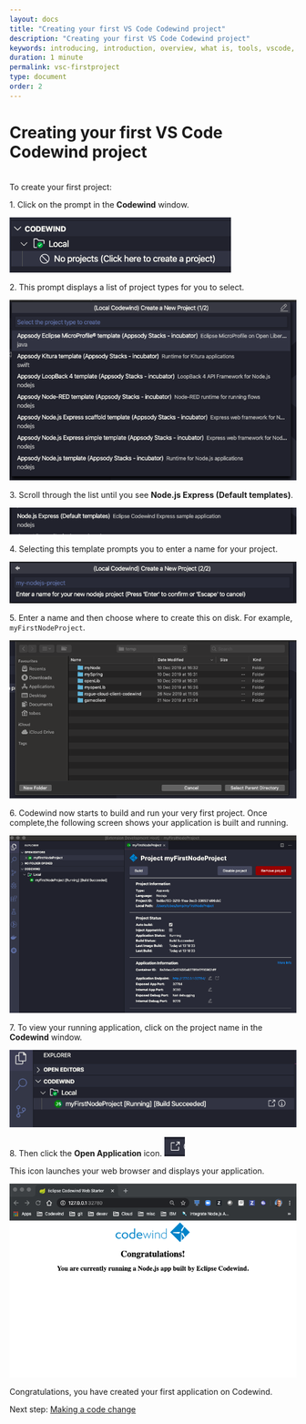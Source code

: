 ```yaml
---
layout: docs
title: "Creating your first VS Code Codewind project"
description: "Creating your first VS Code Codewind project"
keywords: introducing, introduction, overview, what is, tools, vscode, visual, studio, code, java, microprofile, spring, node, nodejs, node.js, javascript, Codewind for VS Code, tools, view, debug, integrate, open a shell session, toggle auto build, manually build, scope VS Code workspace, disable, enable, delete
duration: 1 minute
permalink: vsc-firstproject
type: document
order: 2
---
```

# Creating your first VS Code Codewind project
<br/>
To create your first project:

1\. Click on the prompt in the **Codewind** window.

![](dist/images/createproject.png)

2\. This prompt displays a list of project types for you to select. 

![](dist/images/listtemplates.png)

3\. Scroll through the list until you see **Node.js Express (Default templates)**.

![](dist/images/nodetemplate.png)

4\. Selecting this template prompts you to enter a name for your project.

![](dist/images/projectname.png)

5\. Enter a name and then choose where to create this on disk. For example, `myFirstNodeProject`.

![](dist/images/projloc.png)

6\. Codewind now starts to build and run your very first project. Once complete,the following screen shows your application is built and running.

![](dist/images/allbuilt.png)

7\. To view your running application, click on the project name in the **Codewind** window. 

![](dist/images/launch.png)

8\. Then click the **Open Application** icon.
![](dist/images/launchicon.png)

This icon launches your web browser and displays your application.

![](dist/images/runningapp.png)

Congratulations, you have created your first application on Codewind.

Next step: [Making a code change](vsc-codechange.html)


